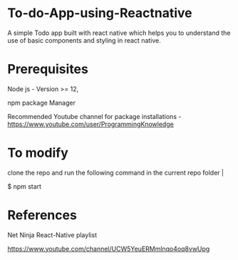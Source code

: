 # To-do-App-using-Reactnative
A simple Todo app built with react native which helps you to understand the use of basic components and styling in react native. 

# Prerequisites
Node js - Version >= 12,

npm package Manager 

Recommended Youtube channel for package installations - https://www.youtube.com/user/ProgrammingKnowledge

# To modify 

clone the repo and run the following command in the current repo folder |

$ npm start 

# References
Net Ninja React-Native playlist 

https://www.youtube.com/channel/UCW5YeuERMmlnqo4oq8vwUpg
